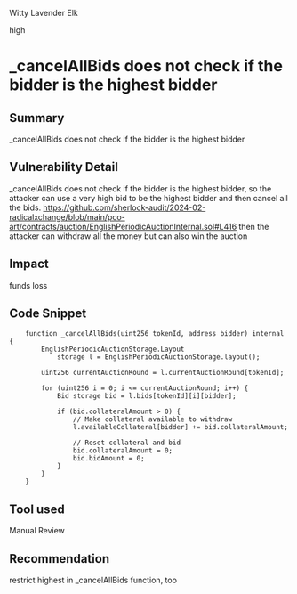 Witty Lavender Elk

high

# _cancelAllBids does not check if the bidder is the highest bidder

## Summary
_cancelAllBids does not check if the bidder is the highest bidder

## Vulnerability Detail
_cancelAllBids does not check if the bidder is the highest bidder, so the attacker can use a very high bid to be the highest bidder and then cancel all the bids.
https://github.com/sherlock-audit/2024-02-radicalxchange/blob/main/pco-art/contracts/auction/EnglishPeriodicAuctionInternal.sol#L416
then the attacker can withdraw all the money but can also win the auction

## Impact
funds loss

## Code Snippet
```solidity
    function _cancelAllBids(uint256 tokenId, address bidder) internal {
        EnglishPeriodicAuctionStorage.Layout
            storage l = EnglishPeriodicAuctionStorage.layout();

        uint256 currentAuctionRound = l.currentAuctionRound[tokenId];

        for (uint256 i = 0; i <= currentAuctionRound; i++) {
            Bid storage bid = l.bids[tokenId][i][bidder];

            if (bid.collateralAmount > 0) {
                // Make collateral available to withdraw
                l.availableCollateral[bidder] += bid.collateralAmount;

                // Reset collateral and bid
                bid.collateralAmount = 0;
                bid.bidAmount = 0;
            }
        }
    }
```

## Tool used

Manual Review

## Recommendation
restrict highest in _cancelAllBids function, too

